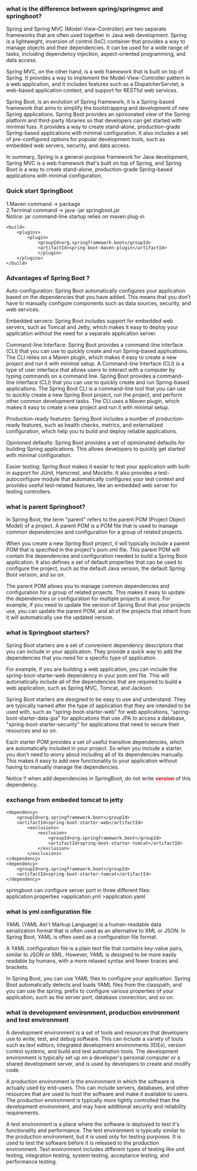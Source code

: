 ### <b>what is the difference between spring/springmvc and springboot?</b>

Spring and Spring MVC (Model-View-Controller) are two separate frameworks that are often used together in Java web development. Spring is a lightweight, inversion of control (IoC) container that provides a way to manage objects and their dependencies. It can be used for a wide range of tasks, including dependency injection, aspect-oriented programming, and data access.

Spring MVC, on the other hand, is a web framework that is built on top of Spring. It provides a way to implement the Model-View-Controller pattern in a web application, and it includes features such as a DispatcherServlet, a web-based application context, and support for RESTful web services.

Spring Boot, is an evolution of Spring framework, it is a Spring-based framework that aims to simplify the bootstrapping and development of new Spring applications. Spring Boot provides an opinionated view of the Spring platform and third-party libraries so that developers can get started with minimal fuss. It provides a way to create stand-alone, production-grade Spring-based applications with minimal configuration. It also includes a set of pre-configured options for popular development tools, such as embedded web servers, security, and data access.

In summary, Spring is a general-purpose framework for Java development, Spring MVC is a web framework that's built on top of Spring, and Spring Boot is a way to create stand-alone, production-grade Spring-based applications with minimal configuration.

### <b>Quick start SpringBoot</b> <br>
1.Maven command -> package<br>
2.Terminal command -> java -jar springboot.jar<br>
Notice: jar command-line startup relies on maven plug-in
~~~
<build>
    <plugins>
        <plugin>
            <groupId>org.springframework.boot</groupId>
            <artifactId>spring-boot-maven-plugin</artifactId>
            </plugin>
    </plugins>
</build>
~~~

### <b>Advantages of Spring Boot</b> ?
Auto-configuration: Spring Boot automatically configures your application based on the dependencies that you have added. This means that you don’t have to manually configure components such as data sources, security, and web services.

Embedded servers: Spring Boot includes support for embedded web servers, such as Tomcat and Jetty, which makes it easy to deploy your application without the need for a separate application server.

Command-line Interface: Spring Boot provides a command-line interface (CLI) that you can use to quickly create and run Spring-based applications. The CLI relies on a Maven plugin, which makes it easy to create a new project and run it with minimal setup.
A Command-line Interface (CLI) is a type of user interface that allows users to interact with a computer by typing commands on a command line. Spring Boot provides a command-line interface (CLI) that you can use to quickly create and run Spring-based applications. The Spring Boot CLI is a command-line tool that you can use to quickly create a new Spring Boot project, run the project, and perform other common development tasks. The CLI uses a Maven plugin, which makes it easy to create a new project and run it with minimal setup.

Production-ready features: Spring Boot includes a number of production-ready features, such as health checks, metrics, and externalized configuration, which help you to build and deploy reliable applications.

Opinioned defaults: Spring Boot provides a set of opinionated defaults for building Spring applications. This allows developers to quickly get started with minimal configuration.

Easier testing: Spring Boot makes it easier to test your application with built-in support for JUnit, Hamcrest, and Mockito. It also provides a test-autoconfigure module that automatically configures your test context and provides useful test-related features, like an embedded web server for testing controllers.
### <b>what is parent Springboot</b>?
In Spring Boot, the term "parent" refers to the parent POM (Project Object Model) of a project. A parent POM is a POM file that is used to manage common dependencies and configuration for a group of related projects.

When you create a new Spring Boot project, it will typically include a parent POM that is specified in the project's pom.xml file. This parent POM will contain the dependencies and configuration needed to build a Spring Boot application. It also defines a set of default properties that can be used to configure the project, such as the default Java version, the default Spring Boot version, and so on.

The parent POM allows you to manage common dependencies and configuration for a group of related projects. This makes it easy to update the dependencies or configuration for multiple projects at once. For example, if you need to update the version of Spring Boot that your projects use, you can update the parent POM, and all of the projects that inherit from it will automatically use the updated version.

### <b>what is Springboot starters</b>?
Spring Boot starters are a set of convenient dependency descriptors that you can include in your application. They provide a quick way to add the dependencies that you need for a specific type of application.

For example, if you are building a web application, you can include the spring-boot-starter-web dependency in your pom.xml file. This will automatically include all of the dependencies that are required to build a web application, such as Spring MVC, Tomcat, and Jackson.

Spring Boot starters are designed to be easy to use and understand. They are typically named after the type of application that they are intended to be used with, such as "spring-boot-starter-web" for web applications, "spring-boot-starter-data-jpa" for applications that use JPA to access a database, "spring-boot-starter-security" for applications that need to secure their resources and so on.

Each starter POM provides a set of useful transitive dependencies, which are automatically included in your project. So when you include a starter, you don't need to worry about including all of its dependencies manually. This makes it easy to add new functionality to your application without having to manually manage the dependencies.

Notice !! when add dependencies in SpringBoot, do not write <b><font color = "red">version</font></b> of this dependency.

### <b>exchange from embeded tomcat to jetty</b>
~~~
<dependency>
    <groupId>org.springframework.boot</groupId>
    <artifactId>spring-boot-starter-web</artifactId>
        <exclusions>
            <exclusion>
                <groupId>org.springframework.boot</groupId>
                <artifactId>spring-boot-starter-tomcat</artifactId>
            </exclusion>
        </exclusions>
</dependency>
<dependency>
    <groupId>org.springframework.boot</groupId>
    <artifactId>spring-boot-starter-tomcat</artifactId>
</dependency>
~~~
springboot can configure server port in three different files: <br>
application.properties >application.yml >application.yaml<br>

### <b>what is yml configuration file</b>
YAML (YAML Ain't Markup Language) is a human-readable data serialization format that is often used as an alternative to XML or JSON. In Spring Boot, YAML is often used as a configuration file format.

A YAML configuration file is a plain text file that contains key-value pairs, similar to JSON or XML. However, YAML is designed to be more easily readable by humans, with a more relaxed syntax and fewer braces and brackets.

In Spring Boot, you can use YAML files to configure your application. Spring Boot automatically detects and loads YAML files from the classpath, and you can use the spring. prefix to configure various properties of your application, such as the server port, database connection, and so on.
### <b>what is development environment, production environment and test environment</b>
A development environment is a set of tools and resources that developers use to write, test, and debug software. This can include a variety of tools such as text editors, integrated development environments (IDEs), version control systems, and build and test automation tools. The development environment is typically set up on a developer's personal computer or a shared development server, and is used by developers to create and modify code.

A production environment is the environment in which the software is actually used by end-users. This can include servers, databases, and other resources that are used to host the software and make it available to users. The production environment is typically more tightly controlled than the development environment, and may have additional security and reliability requirements.

A test environment is a place where the software is deployed to test it's functionality and performance. The test environment is typically similar to the production environment, but it is used only for testing purposes. It is used to test the software before it is released to the production environment. Test environment includes different types of testing like unit testing, integration testing, system testing, acceptance testing, and performance testing.




